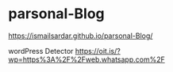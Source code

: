 # parsonal-Blog
https://ismailsardar.github.io/parsonal-Blog/

wordPress Detector
https://oit.is/?wp=https%3A%2F%2Fweb.whatsapp.com%2F
